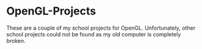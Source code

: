 # OpenGL-Projects

These are a couple of my school projects for OpenGL. Unfortunately, other school projects could not be found as my old computer is completely broken.
